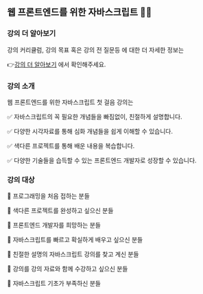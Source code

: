 ## 웹 프론트엔드를 위한 자바스크립트 🧑‍💻

### 강의 더 알아보기

강의 커리큘럼, 강의 목표 혹은 강의 전 질문등 에 대한 더 자세한 정보는

👉[강의 더 알아보기](https://inf.run/DqNW) 에서 확인해주세요.


### 강의 소개

웹 프론트엔드를 위한 자바스크립트 첫 걸음 강의는

✅ 자바스크립트의 꼭 필요한 개념들을 빠짐없이, 친절하게 설명합니다.

✅ 다양한 시각자료를 통해 심화 개념들을 쉽게 이해할 수 있습니다.

✅ 색다른 프로젝트를 통해 배운 내용을 복습합니다.

✅ 다양한 기술들을 습득할 수 있는 프론트엔드 개발자로 성장할 수 있습니다.

### 강의 대상

📌 프로그래밍을 처음 접하는 분들

📌 색다른 프로젝트를 완성하고 싶으신 분들

📌 프론트엔드 개발자를 희망하는 분들

📌 자바스크립트를 빠르고 확실하게 배우고 싶으신 분들

📌 친절한 설명의 자바스크립트 강의를 찾고 계신 분들

📌 강의를 강의 자료와 함께 수강하고 싶으신 분들

📌 자바스크립트 기초가 부족하신 분들

